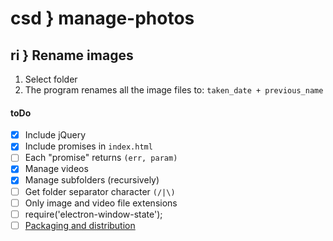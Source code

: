 # csd } manage-photos

## ri } Rename images
1. Select folder
2. The program renames all the image files to: `taken_date + previous_name`

#### toDo

- [x] Include jQuery
- [x] Include promises in `index.html`
- [ ] Each "promise" returns `(err, param)`
- [x] Manage videos
- [x] Manage subfolders (recursively)
- [ ] Get folder separator character `(/|\)`
- [ ] Only image and video file extensions
- [ ] require('electron-window-state');
- [ ] [Packaging and distribution](http://electron.rocks/electron-angular-packing-and-distribution/)